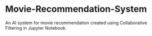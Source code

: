 # Movie-Recommendation-System
An AI system for movie recommendation created using Collaborative Filtering in Jupyter Notebook.
